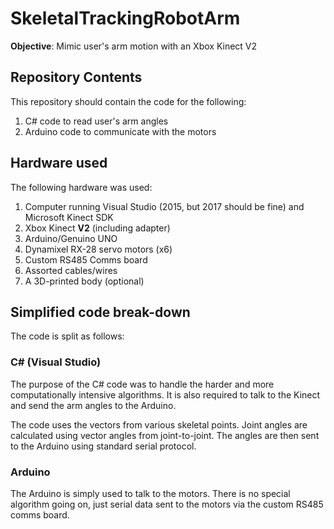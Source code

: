 # SkeletalTrackingRobotArm
**Objective**: Mimic user's arm motion with an Xbox Kinect V2

## Repository Contents
This repository should contain the code for the following:
1. C# code to read user's arm angles
2. Arduino code to communicate with the motors

## Hardware used
The following hardware was used:
1. Computer running Visual Studio (2015, but 2017 should be fine) and Microsoft Kinect SDK
2. Xbox Kinect **V2** (including adapter)
3. Arduino/Genuino UNO
4. Dynamixel RX-28 servo motors (x6)
5. Custom RS485 Comms board
6. Assorted cables/wires
7. A 3D-printed body (optional)

## Simplified code break-down
The code is split as follows:
### C# (Visual Studio)
The purpose of the C# code was to handle the harder and more computationally intensive algorithms. It is also required to talk to the Kinect and send the arm angles to the Arduino.

The code uses the vectors from various skeletal points. Joint angles are calculated using vector angles from joint-to-joint. The angles are then sent to the Arduino using standard serial protocol.

### Arduino
The Arduino is simply used to talk to the motors. There is no special algorithm going on, just serial data sent to the motors via the custom RS485 comms board.
